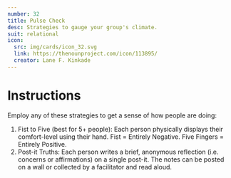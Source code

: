 ```yaml
---
number: 32
title: Pulse Check
desc: Strategies to gauge your group's climate.
suit: relational
icon:
  src: img/cards/icon_32.svg
  link: https://thenounproject.com/icon/113895/
  creator: Lane F. Kinkade
---
```

# Instructions
Employ any of these strategies to get a sense of how people are doing:
1. Fist to Five (best for 5+ people): Each person physically displays their comfort-level using their hand. Fist = Entirely Negative. Five Fingers = Entirely Positive.
2. Post-it Truths: Each person writes a brief, anonymous reflection (i.e. concerns or affirmations) on a single post-it. The notes can be posted on a wall or collected by a facilitator and read aloud.